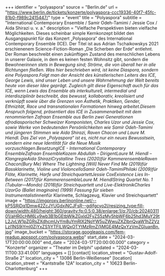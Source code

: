 +++
identifier = "polyaspora"
source = "Berlin.de"
url = "https://www.berlin.de/tickets/konzerte/polyaspora-ccc19336-40f7-45fc-81b0-f989c2415447/"
type = "event"
title = "Polyaspora"
subtitle = "International Contemporary Ensemble / Samir Odeh-Tamimi / Jessie Cox / Aida Shirazi u. v. a."
description = "Vielfache Perspektiven bieten vielfache Möglichkeiten. Dieses scheinbar simple Kernkonzept bildet den Ausgangspunkt für das Konzert „Polyaspora“ des International Contemporary Ensemble (ICE). Der Titel ist aus Adrian Tschaikowskys 2021 erschienenem Science-Fiction-Roman „Die Scherben der Erde“ entlehnt. Der Roman beschreibt einen zukünftigen Zustand des menschlichen Lebens in unserer Galaxie, in dem es keinen festen Wohnsitz gibt, sondern die Bewohner*innen stets in Bewegung sind; Ströme, die von überall her in alle Richtungen fließen. Was hier beschrieben wird, ist keine Diaspora, sondern eine Polyaspora.Folgt man der Ansicht des künstlerischen Leiters des ICE, George Lewis, sind unser Leben und unsere Wahrnehmung der Welt bereits heute von dieser Idee geprägt. Zugleich gilt diese Eigenschaft auch für das ICE, wenn Lewis das Ensemble als interkulturell, intermedial und interdisziplinär beschreibt, das bewusst, kollaborativ, kreolisiert und verknüpft sowie über die Grenzen von Ästhetik, Praktiken, Gender, Ethnizität, Race und transnationalen Formationen hinweg arbeitet.Diesem Anspruch folgend, präsentiert das ICE in Zusammenarbeit mit dem renommierten Zafraan Ensemble aus Berlin zwei Generationen afrodiasporischer Schweizer Komponisten, Charles Uzor und Jessie Cox, sowie Werke von bedeutenden Persönlichkeiten wie Samir Odeh-Tamimi und jüngeren Stimmen wie Aida Shirazi, Raven Chacon und Laure M. Hiendl. Das Ziel von „Polyaspora“ ist es, nicht nur ein neues Bewusstsein, sondern eine neue Identität für die Neue Musik vorzuschlagen.BesetzungICE - International Contemporary EnsembleZafraan EnsembleKazem Abdullah – DirigentLaure M. Hiendl – KlangregieAida ShiraziCrystalline Trees (2020)für KammerensembleRaven Chacon(Bury Me) Where The Lightning [Will] Never Find Me (2019)für Bassklarinette, Violine und VioloncelloSamir Odeh-TamimiPhilaki (2009)für Flöte, Klarinette, Harfe und StreichquartettJessie CoxExistence Lies In-Between (2017)für KammerensembleLaure M. HiendlString Quartet No. 1 (Tubular—Mondo) (2018)für Streichquartett und Live-ElektronikCharles UzorGo (Ballet imaginaire) (1999) Fassung für sieben Instrumentalist*innenfür Klarinette, Schlagzeug, Klavier und Streichquartett"
image = "https://imgproxy.berlinonline.net/--kP5SRjDq1Dmw42ZcJYUGdxjNCJFsR--gdjfgcyo2I/resizing_type:fill-down/width:480/height:360/gravity:fp:0.5:0.38/enlarge:1/q:70/cb:2024031101/aHR0cHM6Ly9wb3B1bGEtbWlkZGxld2FyZS5zMy5hbWF6b25hd3MuY29tL2JvLW1pZGRsZXdhcmUvYm8uYmRlX2NoYW5uZWwuZXZlbnQvaW1hZ2VzLzI1NS9iYmI0ZjYxZS1jYTFlLWQxOTYtMzRmZi1jMGE4MzQxYzVmZGIuanBn.jpg"
image_bucket = "https://storage.googleapis.com/fem-readup.appspot.com/polyaspora.webp"
start_date = "2024-03-17T20:00:00.000"
end_date = "2024-03-17T20:00:00.000"
category = "Konzerte"
organizer = "Theater im Delphi"
updated = "2024-03-11T00:33:41.000"
languages = []
[contact]
location_street = "Gustav-Adolf-Straße 2"
location_city = " 13086 Berlin-Weißensee"
[location]
location_street = "Kantstraße 12A"
location_city = " 10623 Berlin-Charlottenburg"
+++